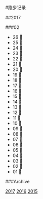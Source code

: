 #跑步记录

##2017

###02

* 26 🙇
* 25 🙇
* 24 🙇
* 23 🙇
* 22 🙇
* 21 💪
* 20 🙇
* 19 💪
* 18 💪
* 17 🙇
* 16 🙇
* 15 🙇
* 14 🙇
* 13 🙇
* 12 💪
* 11 💪
* 10 💪
* 09 🙇
* 08 🙇
* 07 🙇
* 06 🙇
* 05 🙇
* 04 💪
* 03 💪
* 02 💪
* 01 💪









###Archive

[2017](/archive/2017.md)
[2016](/archive/2016.md)
[2015](/archive/2015.md)
